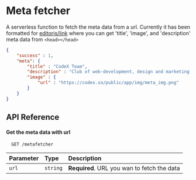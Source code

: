 
# Meta fetcher

A serverless function to fetch the meta data from a url. Currently it has been formatted for [editorjs/link](https://github.com/editor-js/link) where you can get  'title', 'image', and 'description' meta data from `<head></head>`

```json
{
    "success" : 1,
    "meta": {
        "title" : "CodeX Team",
        "description" : "Club of web-development, design and marketing. We build team learning how to build full-valued projects on the world market.",
        "image" : {
            "url" : "https://codex.so/public/app/img/meta_img.png"
        }
    }
}
```

## API Reference

#### Get the meta data with url

```http
  GET /metafetcher
```

| Parameter | Type     | Description                                  |
| :-------- | :------- | :--------------------------------------------|
| `url`     | `string` | **Required**. URL you wan to fetch the data  |

